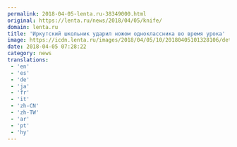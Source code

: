 ```yaml
---
permalink: 2018-04-05-lenta.ru-38349000.html
original: https://lenta.ru/news/2018/04/05/knife/
domain: lenta.ru
title: 'Иркутский школьник ударил ножом одноклассника во время урока'
image: https://icdn.lenta.ru/images/2018/04/05/10/20180405101328106/detail_8f4d9aa269ba137757d58404b0d68f44.jpg
date: 2018-04-05 07:28:22
category: news
translations: 
 - 'en'
 - 'es'
 - 'de'
 - 'ja'
 - 'fr'
 - 'it'
 - 'zh-CN'
 - 'zh-TW'
 - 'ar'
 - 'pt'
 - 'hy'
---
```


